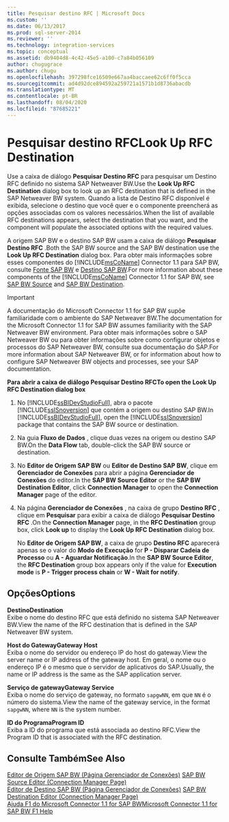 ```yaml
---
title: Pesquisar destino RFC | Microsoft Docs
ms.custom: ''
ms.date: 06/13/2017
ms.prod: sql-server-2014
ms.reviewer: ''
ms.technology: integration-services
ms.topic: conceptual
ms.assetid: db9404d8-4c42-45e5-a100-c7a84b056109
author: chugugrace
ms.author: chugu
ms.openlocfilehash: 397298fce16509e667aa4baccaee62c6ff0f5cca
ms.sourcegitcommit: ad4d92dce894592a259721a1571b1d8736abacdb
ms.translationtype: MT
ms.contentlocale: pt-BR
ms.lasthandoff: 08/04/2020
ms.locfileid: "87685221"
---
```

# <a name="look-up-rfc-destination"></a><span data-ttu-id="43e5f-102">Pesquisar destino RFC</span><span class="sxs-lookup"><span data-stu-id="43e5f-102">Look Up RFC Destination</span></span>
  <span data-ttu-id="43e5f-103">Use a caixa de diálogo **Pesquisar Destino RFC** para pesquisar um Destino RFC definido no sistema SAP Netweaver BW.</span><span class="sxs-lookup"><span data-stu-id="43e5f-103">Use the **Look Up RFC Destination** dialog box to look up an RFC destination that is defined in the SAP Netweaver BW system.</span></span> <span data-ttu-id="43e5f-104">Quando a lista de Destino RFC disponível é exibida, selecione o destino que você quer e o componente preencherá as opções associadas com os valores necessários.</span><span class="sxs-lookup"><span data-stu-id="43e5f-104">When the list of available RFC destinations appears, select the destination that you want, and the component will populate the associated options with the required values.</span></span>  
  
 <span data-ttu-id="43e5f-105">A origem SAP BW e o destino SAP BW usam a caixa de diálogo **Pesquisar Destino RFC** .</span><span class="sxs-lookup"><span data-stu-id="43e5f-105">Both the SAP BW source and the SAP BW destination use the **Look Up RFC Destination** dialog box.</span></span> <span data-ttu-id="43e5f-106">Para obter mais informações sobre esses componentes do [!INCLUDE[msCoName](../../includes/msconame-md.md)] Connector 1.1 para SAP BW, consulte [Fonte SAP BW](sap-bw-source.md) e [Destino SAP BW](sap-bw-destination.md).</span><span class="sxs-lookup"><span data-stu-id="43e5f-106">For more information about these components of the [!INCLUDE[msCoName](../../includes/msconame-md.md)] Connector 1.1 for SAP BW, see [SAP BW Source](sap-bw-source.md) and [SAP BW Destination](sap-bw-destination.md).</span></span>  
  
> [!IMPORTANT]  
>  <span data-ttu-id="43e5f-107">A documentação do Microsoft Connector 1.1 for SAP BW supõe familiaridade com o ambiente do SAP Netweaver BW.</span><span class="sxs-lookup"><span data-stu-id="43e5f-107">The documentation for the Microsoft Connector 1.1 for SAP BW assumes familiarity with the SAP Netweaver BW environment.</span></span> <span data-ttu-id="43e5f-108">Para obter mais informações sobre o SAP Netweaver BW ou para obter informações sobre como configurar objetos e processos do SAP Netweaver BW, consulte sua documentação do SAP.</span><span class="sxs-lookup"><span data-stu-id="43e5f-108">For more information about SAP Netweaver BW, or for information about how to configure SAP Netweaver BW objects and processes, see your SAP documentation.</span></span>  
  
 <span data-ttu-id="43e5f-109">**Para abrir a caixa de diálogo Pesquisar Destino RFC**</span><span class="sxs-lookup"><span data-stu-id="43e5f-109">**To open the Look Up RFC Destination dialog box**</span></span>  
  
1.  <span data-ttu-id="43e5f-110">No [!INCLUDE[ssBIDevStudioFull](../../includes/ssbidevstudiofull-md.md)], abra o pacote [!INCLUDE[ssISnoversion](../../includes/ssisnoversion-md.md)] que contém a origem ou destino SAP BW.</span><span class="sxs-lookup"><span data-stu-id="43e5f-110">In [!INCLUDE[ssBIDevStudioFull](../../includes/ssbidevstudiofull-md.md)], open the [!INCLUDE[ssISnoversion](../../includes/ssisnoversion-md.md)] package that contains the SAP BW source or destination.</span></span>  
  
2.  <span data-ttu-id="43e5f-111">Na guia **Fluxo de Dados** , clique duas vezes na origem ou destino SAP BW.</span><span class="sxs-lookup"><span data-stu-id="43e5f-111">On the **Data Flow** tab, double-click the SAP BW source or destination.</span></span>  
  
3.  <span data-ttu-id="43e5f-112">No **Editor de Origem SAP BW** ou **Editor de Destino SAP BW**, clique em **Gerenciador de Conexões** para abrir a página **Gerenciador de Conexões** do editor.</span><span class="sxs-lookup"><span data-stu-id="43e5f-112">In the **SAP BW Source Editor** or the **SAP BW Destination Editor**, click **Connection Manager** to open the **Connection Manager** page of the editor.</span></span>  
  
4.  <span data-ttu-id="43e5f-113">Na página **Gerenciador de Conexões** , na caixa de grupo **Destino RFC** , clique em **Pesquisar** para exibir a caixa de diálogo **Pesquisar Destino RFC** .</span><span class="sxs-lookup"><span data-stu-id="43e5f-113">On the **Connection Manager** page, in the **RFC Destination** group box, click **Look up** to display the **Look Up RFC Destination** dialog box.</span></span>  
  
     <span data-ttu-id="43e5f-114">No **Editor de Origem SAP BW**, a caixa de grupo **Destino RFC** aparecerá apenas se o valor do **Modo de Execução** for **P - Disparar Cadeia de Processo** ou **A - Aguardar Notificação**.</span><span class="sxs-lookup"><span data-stu-id="43e5f-114">In the **SAP BW Source Editor**, the **RFC Destination** group box appears only if the value for **Execution mode** is **P - Trigger process chain** or **W - Wait for notify**.</span></span>  
  
## <a name="options"></a><span data-ttu-id="43e5f-115">Opções</span><span class="sxs-lookup"><span data-stu-id="43e5f-115">Options</span></span>  
 <span data-ttu-id="43e5f-116">**Destino**</span><span class="sxs-lookup"><span data-stu-id="43e5f-116">**Destination**</span></span>  
 <span data-ttu-id="43e5f-117">Exibe o nome do destino RFC que está definido no sistema SAP Netweaver BW.</span><span class="sxs-lookup"><span data-stu-id="43e5f-117">View the name of the RFC destination that is defined in the SAP Netweaver BW system.</span></span>  
  
 <span data-ttu-id="43e5f-118">**Host do Gateway**</span><span class="sxs-lookup"><span data-stu-id="43e5f-118">**Gateway Host**</span></span>  
 <span data-ttu-id="43e5f-119">Exiba o nome do servidor ou endereço IP do host do gateway.</span><span class="sxs-lookup"><span data-stu-id="43e5f-119">View the server name or IP address of the gateway host.</span></span> <span data-ttu-id="43e5f-120">Em geral, o nome ou o endereço IP é o mesmo que o servidor de aplicativos do SAP.</span><span class="sxs-lookup"><span data-stu-id="43e5f-120">Usually, the name or IP address is the same as the SAP application server.</span></span>  
  
 <span data-ttu-id="43e5f-121">**Serviço de gateway**</span><span class="sxs-lookup"><span data-stu-id="43e5f-121">**Gateway Service**</span></span>  
 <span data-ttu-id="43e5f-122">Exiba o nome do serviço de gateway, no formato `sapgwNN`, em que `NN` é o número do sistema.</span><span class="sxs-lookup"><span data-stu-id="43e5f-122">View the name of the gateway service, in the format `sapgwNN`, where `NN` is the system number.</span></span>  
  
 <span data-ttu-id="43e5f-123">**ID do Programa**</span><span class="sxs-lookup"><span data-stu-id="43e5f-123">**Program ID**</span></span>  
 <span data-ttu-id="43e5f-124">Exiba a ID do programa que está associada ao destino RFC.</span><span class="sxs-lookup"><span data-stu-id="43e5f-124">View the Program ID that is associated with the RFC destination.</span></span>  
  
## <a name="see-also"></a><span data-ttu-id="43e5f-125">Consulte Também</span><span class="sxs-lookup"><span data-stu-id="43e5f-125">See Also</span></span>  
 <span data-ttu-id="43e5f-126">[Editor de Origem SAP BW &#40;Página Gerenciador de Conexões&#41;](sap-bw-source-editor-connection-manager-page.md) </span><span class="sxs-lookup"><span data-stu-id="43e5f-126">[SAP BW Source Editor &#40;Connection Manager Page&#41;](sap-bw-source-editor-connection-manager-page.md) </span></span>  
 <span data-ttu-id="43e5f-127">[Editor de Destino SAP BW &#40;Página Gerenciador de Conexões&#41;](sap-bw-destination-editor-connection-manager-page.md) </span><span class="sxs-lookup"><span data-stu-id="43e5f-127">[SAP BW Destination Editor &#40;Connection Manager Page&#41;](sap-bw-destination-editor-connection-manager-page.md) </span></span>  
 [<span data-ttu-id="43e5f-128">Ajuda F1 do Microsoft Connector 1.1 for SAP BW</span><span class="sxs-lookup"><span data-stu-id="43e5f-128">Microsoft Connector 1.1 for SAP BW F1 Help</span></span>](../microsoft-connector-for-sap-bw-f1-help.md)  
  
  
